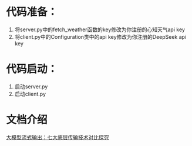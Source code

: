 # 代码准备：

1. 将server.py中的fetch_weather函数的key修改为你注册的心知天气api key
2. 将client.py中的Configuration类中的api key修改为你注册的DeepSeek api key

# 代码启动：

1. 启动server.py
2. 启动client.py

# 文档介绍

[大模型流式输出：七大底层传输技术对比探究](https://mp.weixin.qq.com/s/JuTLWTd8XnAIVBMYNQKLJw)